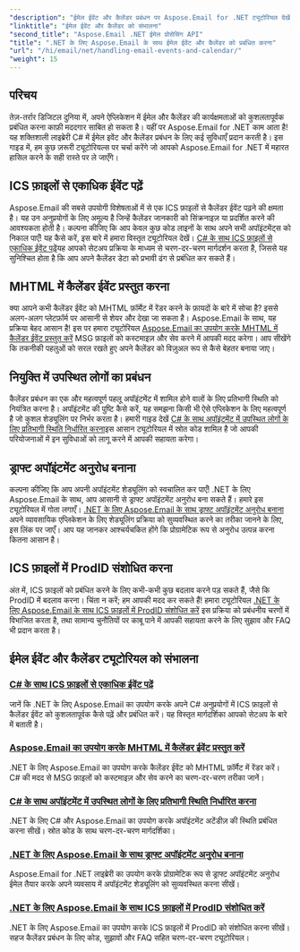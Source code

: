 ```yaml
---
"description": "ईमेल ईवेंट और कैलेंडर प्रबंधन पर Aspose.Email for .NET ट्यूटोरियल देखें। अपने C# एप्लिकेशन को कुशलतापूर्वक बेहतर बनाने की तकनीकें सीखें।"
"linktitle": "ईमेल ईवेंट और कैलेंडर को संभालना"
"second_title": "Aspose.Email .NET ईमेल प्रोसेसिंग API"
"title": ".NET के लिए Aspose.Email के साथ ईमेल ईवेंट और कैलेंडर को प्रबंधित करना"
"url": "/hi/email/net/handling-email-events-and-calendar/"
"weight": 15
---
```


## परिचय

तेज़-तर्रार डिजिटल दुनिया में, अपने ऐप्लिकेशन में ईमेल और कैलेंडर की कार्यक्षमताओं को कुशलतापूर्वक प्रबंधित करना काफ़ी मददगार साबित हो सकता है। यहीं पर Aspose.Email for .NET काम आता है! यह शक्तिशाली लाइब्रेरी C# में ईमेल इवेंट और कैलेंडर प्रबंधन के लिए कई सुविधाएँ प्रदान करती है। इस गाइड में, हम कुछ ज़रूरी ट्यूटोरियल्स पर चर्चा करेंगे जो आपको Aspose.Email for .NET में महारत हासिल करने के सही रास्ते पर ले जाएँगे।

## ICS फ़ाइलों से एकाधिक ईवेंट पढ़ें

Aspose.Email की सबसे उपयोगी विशेषताओं में से एक ICS फ़ाइलों से कैलेंडर ईवेंट पढ़ने की क्षमता है। यह उन अनुप्रयोगों के लिए अमूल्य है जिन्हें कैलेंडर जानकारी को सिंक्रनाइज़ या प्रदर्शित करने की आवश्यकता होती है। कल्पना कीजिए कि आप केवल कुछ कोड लाइनों के साथ अपने सभी अपॉइंटमेंट्स को निकाल पाएँ! यह कैसे करें, इस बारे में हमारा विस्तृत ट्यूटोरियल देखें। [C# के साथ ICS फ़ाइलों से एकाधिक ईवेंट पढ़ें](./read-multiple-events-from-ics-files-with-csharp/)यह आपको सेटअप प्रक्रिया के माध्यम से चरण-दर-चरण मार्गदर्शन करता है, जिससे यह सुनिश्चित होता है कि आप अपने कैलेंडर डेटा को प्रभावी ढंग से प्रबंधित कर सकते हैं। 

## MHTML में कैलेंडर ईवेंट प्रस्तुत करना 

क्या आपने कभी कैलेंडर ईवेंट को MHTML फ़ॉर्मेट में रेंडर करने के फ़ायदों के बारे में सोचा है? इससे अलग-अलग प्लेटफ़ॉर्म पर आसानी से शेयर और देखा जा सकता है। Aspose.Email के साथ, यह प्रक्रिया बेहद आसान है! इस पर हमारा ट्यूटोरियल [Aspose.Email का उपयोग करके MHTML में कैलेंडर ईवेंट प्रस्तुत करें](./render-calendar-events-in-mhtml/) MSG फ़ाइलों को कस्टमाइज़ और सेव करने में आपकी मदद करेगा। आप सीखेंगे कि तकनीकी पहलुओं को सरल रखते हुए अपने कैलेंडर को विज़ुअल रूप से कैसे बेहतर बनाया जाए।

## नियुक्ति में उपस्थित लोगों का प्रबंधन

कैलेंडर प्रबंधन का एक और महत्वपूर्ण पहलू अपॉइंटमेंट में शामिल होने वालों के लिए प्रतिभागी स्थिति को नियंत्रित करना है। अपॉइंटमेंट की पुष्टि कैसे करें, यह समझना किसी भी ऐसे एप्लिकेशन के लिए महत्वपूर्ण है जो कुशल शेड्यूलिंग पर निर्भर करता है। हमारी गाइड देखें [C# के साथ अपॉइंटमेंट में उपस्थित लोगों के लिए प्रतिभागी स्थिति निर्धारित करना](./setting-participant-status-for-appointment-attendees/)इस आसान ट्यूटोरियल में स्रोत कोड शामिल है जो आपकी परियोजनाओं में इन सुविधाओं को लागू करने में आपकी सहायता करेगा।

## ड्राफ्ट अपॉइंटमेंट अनुरोध बनाना 

कल्पना कीजिए कि आप अपनी अपॉइंटमेंट शेड्यूलिंग को स्वचालित कर पाएँ! .NET के लिए Aspose.Email के साथ, आप आसानी से ड्राफ्ट अपॉइंटमेंट अनुरोध बना सकते हैं। हमारे इस ट्यूटोरियल में गोता लगाएँ। [.NET के लिए Aspose.Email के साथ ड्राफ्ट अपॉइंटमेंट अनुरोध बनाना](./creating-draft-appointment-request/) अपने व्यावसायिक एप्लिकेशन के लिए शेड्यूलिंग प्रक्रिया को सुव्यवस्थित करने का तरीका जानने के लिए, इस लिंक पर जाएँ। आप यह जानकर आश्चर्यचकित होंगे कि प्रोग्रामेटिक रूप से अनुरोध उत्पन्न करना कितना आसान है।

## ICS फ़ाइलों में ProdID संशोधित करना 

अंत में, ICS फ़ाइलों को प्रबंधित करने के लिए कभी-कभी कुछ बदलाव करने पड़ सकते हैं, जैसे कि ProdID में बदलाव करना। चिंता न करें; हम आपकी मदद कर सकते हैं! हमारा ट्यूटोरियल [.NET के लिए Aspose.Email के साथ ICS फ़ाइलों में ProdID संशोधित करें](./modify-prodid-in-ics-files/) इस प्रक्रिया को प्रबंधनीय चरणों में विभाजित करता है, तथा सामान्य चुनौतियों पर काबू पाने में आपकी सहायता करने के लिए सुझाव और FAQ भी प्रदान करता है।

## ईमेल ईवेंट और कैलेंडर ट्यूटोरियल को संभालना
### [C# के साथ ICS फ़ाइलों से एकाधिक ईवेंट पढ़ें](./read-multiple-events-from-ics-files-with-csharp/)
जानें कि .NET के लिए Aspose.Email का उपयोग करके अपने C# अनुप्रयोगों में ICS फ़ाइलों से कैलेंडर ईवेंट को कुशलतापूर्वक कैसे पढ़ें और प्रबंधित करें। यह विस्तृत मार्गदर्शिका आपको सेटअप के बारे में बताती है।
### [Aspose.Email का उपयोग करके MHTML में कैलेंडर ईवेंट प्रस्तुत करें](./render-calendar-events-in-mhtml/)
.NET के लिए Aspose.Email का उपयोग करके कैलेंडर ईवेंट को MHTML फ़ॉर्मैट में रेंडर करें। C# की मदद से MSG फ़ाइलों को कस्टमाइज़ और सेव करने का चरण-दर-चरण तरीका जानें।
### [C# के साथ अपॉइंटमेंट में उपस्थित लोगों के लिए प्रतिभागी स्थिति निर्धारित करना](./setting-participant-status-for-appointment-attendees/)
.NET के लिए C# और Aspose.Email का उपयोग करके अपॉइंटमेंट अटेंडीज़ की स्थिति प्रबंधित करना सीखें। स्रोत कोड के साथ चरण-दर-चरण मार्गदर्शिका।
### [.NET के लिए Aspose.Email के साथ ड्राफ्ट अपॉइंटमेंट अनुरोध बनाना](./creating-draft-appointment-request/)
Aspose.Email for .NET लाइब्रेरी का उपयोग करके प्रोग्रामेटिक रूप से ड्राफ्ट अपॉइंटमेंट अनुरोध ईमेल तैयार करके अपने व्यवसाय में अपॉइंटमेंट शेड्यूलिंग को सुव्यवस्थित करना सीखें।
### [.NET के लिए Aspose.Email के साथ ICS फ़ाइलों में ProdID संशोधित करें](./modify-prodid-in-ics-files/)
.NET के लिए Aspose.Email का उपयोग करके ICS फ़ाइलों में ProdID को संशोधित करना सीखें। सहज कैलेंडर प्रबंधन के लिए कोड, सुझावों और FAQ सहित चरण-दर-चरण ट्यूटोरियल।